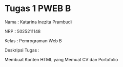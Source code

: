# Tugas 1 PWEB B

Nama : Katarina Inezita Prambudi 

NRP : 5025211148 

Kelas : Pemrograman Web B

Deskripsi Tugas : 

Membuat Konten HTML yang Memuat CV dan Portofolio

